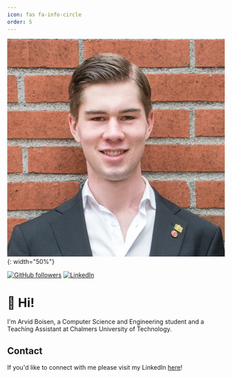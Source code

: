 ```yaml
---
icon: fas fa-info-circle
order: 5
---
```


![Hero image](/assets/img/posts/Arvid_square_face.webp){: width="50%"}

<!-- [![YouTube Subscribers](https://img.shields.io/youtube/channel/subscribers/UCOk-gHyjcWZNj3Br4oxwh0A?logo=youtube&logoColor=E05D44&style=for-the-badge&label=YouTube)](https://l.technotim.live/subscribe)  -->
<!-- [![Twitter Followers](https://img.shields.io/badge/follow-%40technotimlive-1DA1F2?logo=twitter&style=for-the-badge)](https://l.technotim.live/twitter) -->
[![GitHub followers](https://img.shields.io/github/followers/inspirers?logo=GitHub&style=for-the-badge)](https://github.com/inspirers)
[![LinkedIn](https://img.shields.io/badge/LinkedIn-Connect-blue)](https://www.linkedin.com/in/arvid-boisen/)
<!-- [![Twitch Status](https://img.shields.io/twitch/status/technotim?color=9147FF&logo=twitch&style=for-the-badge)](https://l.technotim.live/twitch) -->
<!-- [![Discord Invite](https://img.shields.io/discord/677701098101932032?color=4A55CC&label=Discord&logo=discord&style=for-the-badge)](https://l.technotim.live/discord) -->
<!-- [![GitHub Sponsors](https://img.shields.io/github/sponsors/timothystewart6?color=BF4B8A&logo=githubsponsors&style=for-the-badge&label=Sponsor%20on%20Github)](https://l.technotim.live/github-sponsor) -->
<!-- [![Support me on Patreon](https://img.shields.io/endpoint.svg?url=https%3A%2F%2Fshieldsio-patreon.vercel.app%2Fapi%3Fusername%3Dtechnotim%26type%3Dpatrons&style=for-the-badge)](https://l.technotim.live/patreon) -->

# 👋 Hi!

I'm Arvid Boisen, a Computer Science and Engineering student and a Teaching Assistant at Chalmers University of Technology.
<!-- I'm Arvid Boisen, a computer science and engineering student as well as Teaching Assistant at Chalmers University of Technology.  --> 
<!-- Timothy Stewart (Techno Tim), a full stack software engineer, content creator, and a HomeLab enthusiast. I create fun and easy to follow tech content on [YouTube](https://l.technotim.live/subscribe), host a community live stream on [Twitch](https://l.technotim.live/twitch), and share tech related content on all social platforms.I even host a community [wiki](https://l.technotim.live/wiki) that is open for anyone to contribute to from our [Discord Community](https://l.technotim.live/discord). I also create and contribute to many open source projects. Even my [documentation site](https://l.technotim.live/docs) for all my videos is open source! I really enjoy building open source software, creating and contributing to communities, teaching through video content, and helping out anywhere on the web. -->

## Contact

If you'd like to connect with me please visit my LinkedIn [here](https://www.linkedin.com/in/arvid-boisen/)!
